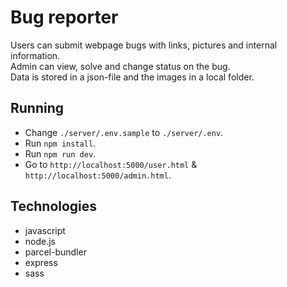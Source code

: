 # Bug reporter
Users can submit webpage bugs with links, pictures and internal information.<br/>
Admin can view, solve and change status on the bug.<br/>
Data is stored in a json-file and the images in a local folder.

## Running
- Change `./server/.env.sample` to `./server/.env`.
- Run `npm install`.
- Run `npm run dev`.
- Go to `http://localhost:5000/user.html` & `http://localhost:5000/admin.html`.

## Technologies
* javascript
* node.js
* parcel-bundler
* express
* sass
